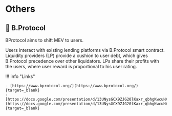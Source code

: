 # Others

## :robot: B.Protocol

BProtocol aims to shift MEV to users.

Users interact with existing lending platforms via B.Protocol smart contract. Liquidity providers (LP) provide a cushion to user debt, which gives B.Protocol precedence over other liquidators. LPs share their profits with the users, where user reward is proportional to his user rating.

!!! info "Links"

    - [https://www.bprotocol.org/](https://www.bprotocol.org/){target=_blank}
    - [https://docs.google.com/presentation/d/13UNysGCX9ZJG20lKaxr_qbhgKwcuHACdwlhGNKtzGt4/edit](https://docs.google.com/presentation/d/13UNysGCX9ZJG20lKaxr_qbhgKwcuHACdwlhGNKtzGt4/edit){target=_blank}
